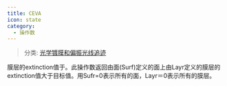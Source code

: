 ```yaml
---
title: CEVA
icon: state
category:
  - 操作数
---
```


> 分类: [光学镀膜和偏振光线追迹](/hb/operands/135/895/  "Zemax 操作数 光学镀膜和偏振光线追迹")

膜层的extinction值于。此操作数返回由面(Surf)定义的面上由Layr定义的膜层的extinction值大于目标值。用Sufr=0表示所有的面，Layr＝0表示所有的膜层。